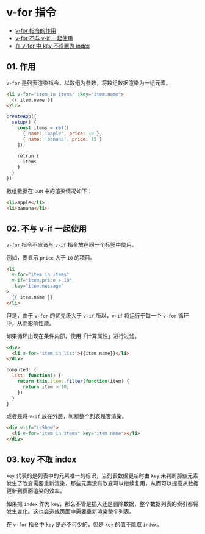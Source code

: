 # v-for 指令

- [v-for 指令的作用](#01-作用)
- [v-for 不与 v-if 一起使用](#02-不与-v-if-一起使用)
- [在 v-for 中 key 不设置为 index](#03-key-不取-index)


## 01. 作用
`v-for` 是列表渲染指令，以数组为参数，将数组数据渲染为一组元素。

```html
<li v-for="item in items" :key="item.name">
  {{ item.name }}
</li>
```
```js
createApp({
  setup() {
    const items = ref([
      { name: 'apple', price: 10 },
      { name: 'banana', price: 15 }
    ]);

    retrun {
      items
    }
  }
}) 
```

数组数据在 `DOM` 中的渲染情况如下：
```html
<li>apple</li>
<li>banana</li>
```


## 02. 不与 v-if 一起使用
`v-for` 指令不应该与 `v-if` 指令放在同一个标签中使用。

例如，要显示 `price` 大于 `10` 的项目。
```html
<li 
  v-for="item in items" 
  v-if="item.price > 10" 
  :key="item.message"
> 
  {{ item.name }}
</li>
```

但是，由于 `v-for` 的优先级大于 `v-if` 所以，`v-if` 将运行于每一个 `v-for` 循环中，从而影响性能。

如果循环出现在条件内部，使用「计算属性」进行过滤。
  ```html
  <div>
    <li v-for="item in list">{{item.name}}</li>
  </div>
  ```

  ```js
  computed: {
    list: function() {
      return this.items.filter(function(item) {
        return item > 10;
      })
    }
  }
  ```

或者是将 `v-if` 放在外层，判断整个列表是否渲染。
```html
<div v-if="isShow">
  <li v-for="item in items" key="item.name"></li>
</div>
```


## 03. key 不取 index
`key` 代表的是列表中的元素唯一的标识，当列表数据更新时由 `key` 来判断那些元素发生了改变需要重新渲染，那些元素没有改变可以继续复用，从而可以提高从数据更新到页面渲染的效率。

如果把 `index` 作为 `key`，那么不管是插入还是删除数据，整个数据列表的索引都将发生变化。这也会造成页面中需要重新渲染整个列表。

在 `v-for` 指令中 `key` 是必不可少的，但是 `key` 的值不能取 `index`。